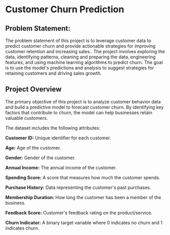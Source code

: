 # Customer Churn Prediction

## Problem Statement:

The problem statement of this project is to leverage customer data to predict customer churn and provide actionable strategies for improving customer retention and increasing sales.. The project involves exploring the data, identifying patterns, cleaning and preparing the data, engineering features, and using machine learning algorithms to predict churn. The goal is to use the model's predictions and analysis to suggest strategies for retaining customers and driving sales growth.

## Project Overview
The primary objective of this project is to analyze customer behavior data and build a predictive model to forecast customer churn. By identifying key factors that contribute to churn, the model can help businesses retain valuable customers.

The dataset includes the following attributes:

**Customer ID:** Unique identifier for each customer.

**Age:** Age of the customer.

**Gender:** Gender of the customer.

**Annual Income:** The annual income of the customer.

**Spending Score:** A score that measures how much the customer spends.

**Purchase History:** Data representing the customer's past purchases.

**Membership Duration:** How long the customer has been a member of the business.

**Feedback Score:** Customer's feedback rating on the product/service.

**Churn Indicator:** A binary target variable where 0 indicates no churn and 1 indicates churn.
